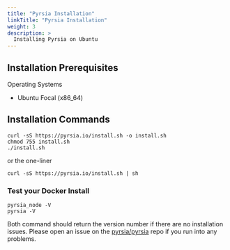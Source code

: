 ```yaml
---
title: "Pyrsia Installation"
linkTitle: "Pyrsia Installation"
weight: 3
description: >
  Installing Pyrsia on Ubuntu
---
```


## Installation Prerequisites

Operating Systems
* Ubuntu Focal (x86_64)

## Installation Commands

```
curl -sS https://pyrsia.io/install.sh -o install.sh
chmod 755 install.sh
./install.sh
```

or the one-liner

```
curl -sS https://pyrsia.io/install.sh | sh
```

### Test your Docker Install

```
pyrsia_node -V
pyrsia -V
```

Both command should return the version number if there are no installation issues.  Please open an issue on the [pyrsia/pyrsia](https://github.com/pyrsia/pyrsia) repo if you run into any problems.
